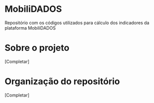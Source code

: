 # MobiliDADOS 

Repositório com os códigos utilizados para cálculo dos indicadores da plataforma MobiliDADOS


# Sobre o projeto 
[Completar]

# Organização do repositório
[Completar]
